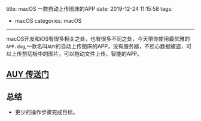 title: macOS 一款自动上传图床的APP
date: 2019-12-24 11:15:58
tags:
- macOS
categories: macOS
---

macOS开发和iOS有很多相关之处，也有很多不同之处，今天带你使用最优雅的`APP.dmg`,一款名叫`AUY`的自动上传图床的APP，没有服务器，不担心数据被盗，可以上传剪切板中的图片，可以拖动文件上传、智能的APP。
## [AUY 传送门](https://github.com/ifgyong/AUY/releases)

## 总结
- 更少的操作步骤完成目标。























